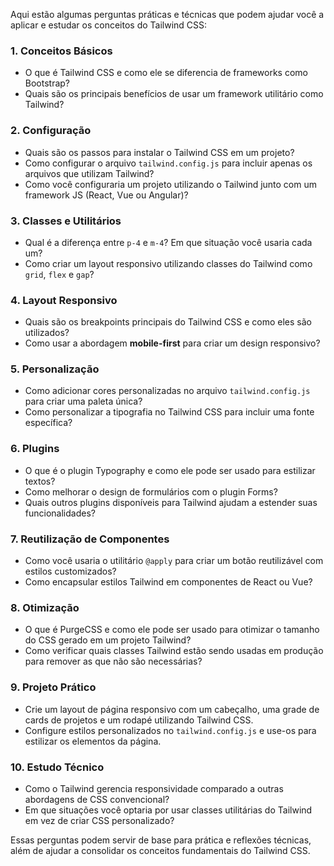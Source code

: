 Aqui estão algumas perguntas práticas e técnicas que podem ajudar você a aplicar e estudar os conceitos do Tailwind CSS:

### **1. Conceitos Básicos**

- O que é Tailwind CSS e como ele se diferencia de frameworks como Bootstrap?
- Quais são os principais benefícios de usar um framework utilitário como Tailwind?

### **2. Configuração**

- Quais são os passos para instalar o Tailwind CSS em um projeto?
- Como configurar o arquivo `tailwind.config.js` para incluir apenas os arquivos que utilizam Tailwind?
- Como você configuraria um projeto utilizando o Tailwind junto com um framework JS (React, Vue ou Angular)?

### **3. Classes e Utilitários**

- Qual é a diferença entre `p-4` e `m-4`? Em que situação você usaria cada um?
- Como criar um layout responsivo utilizando classes do Tailwind como `grid`, `flex` e `gap`?

### **4. Layout Responsivo**

- Quais são os breakpoints principais do Tailwind CSS e como eles são utilizados?
- Como usar a abordagem **mobile-first** para criar um design responsivo?

### **5. Personalização**

- Como adicionar cores personalizadas no arquivo `tailwind.config.js` para criar uma paleta única?
- Como personalizar a tipografia no Tailwind CSS para incluir uma fonte específica?

### **6. Plugins**

- O que é o plugin Typography e como ele pode ser usado para estilizar textos?
- Como melhorar o design de formulários com o plugin Forms?
- Quais outros plugins disponíveis para Tailwind ajudam a estender suas funcionalidades?

### **7. Reutilização de Componentes**

- Como você usaria o utilitário `@apply` para criar um botão reutilizável com estilos customizados?
- Como encapsular estilos Tailwind em componentes de React ou Vue?

### **8. Otimização**

- O que é PurgeCSS e como ele pode ser usado para otimizar o tamanho do CSS gerado em um projeto Tailwind?
- Como verificar quais classes Tailwind estão sendo usadas em produção para remover as que não são necessárias?

### **9. Projeto Prático**

- Crie um layout de página responsivo com um cabeçalho, uma grade de cards de projetos e um rodapé utilizando Tailwind CSS.
- Configure estilos personalizados no `tailwind.config.js` e use-os para estilizar os elementos da página.

### **10. Estudo Técnico**

- Como o Tailwind gerencia responsividade comparado a outras abordagens de CSS convencional?
- Em que situações você optaria por usar classes utilitárias do Tailwind em vez de criar CSS personalizado?

Essas perguntas podem servir de base para prática e reflexões técnicas, além de ajudar a consolidar os conceitos fundamentais do Tailwind CSS.

